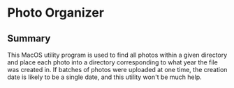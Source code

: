 # Photo Organizer

## Summary
This MacOS utility program is used to find all photos within a given directory and place each photo into a directory corresponding to what year the file was created in. If batches of photos were uploaded at one time, the creation date is likely to be a single date, and this utility won't be much help. 